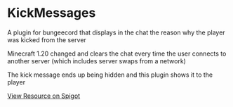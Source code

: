 
# KickMessages

A plugin for bungeecord that displays in the chat the reason why the player was kicked from the server 

Minecraft 1.20 changed and clears the chat every time the user connects to another server (which includes server swaps from a network)

The kick message ends up being hidden and this plugin shows it to the player

[View Resource on Spigot](https://www.spigotmc.org/resources/kickmessages-show-kick-message-on-server-changes.114008/)
